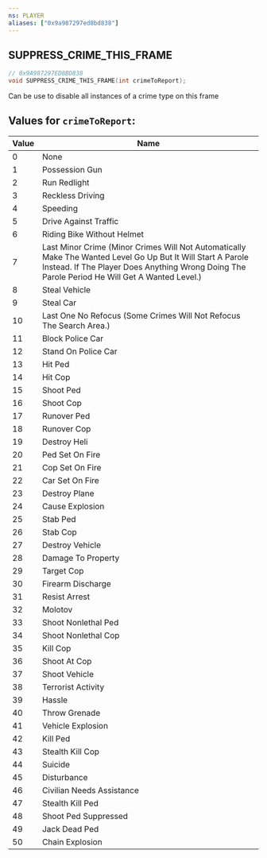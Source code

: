 ```yaml
---
ns: PLAYER
aliases: ["0x9a987297ed8bd838"]
---
```

## SUPPRESS_CRIME_THIS_FRAME

```c
// 0x9A987297ED8BD838
void SUPPRESS_CRIME_THIS_FRAME(int crimeToReport);
```

Can be use to disable all instances of a crime type on this frame

## Values for `crimeToReport`:
| Value | Name |
| --- | --- |
| 0 | None |
| 1 | Possession Gun |
| 2 | Run Redlight |
| 3 | Reckless Driving |
| 4 | Speeding |
| 5 | Drive Against Traffic |
| 6 | Riding Bike Without Helmet |
| 7 | Last Minor Crime (Minor Crimes Will Not Automatically Make The Wanted Level Go Up But It Will Start A Parole Instead. If The Player Does Anything Wrong Doing The Parole Period He Will Get A Wanted Level.) |
| 8 | Steal Vehicle |
| 9 | Steal Car |
| 10 | Last One No Refocus (Some Crimes Will Not Refocus The Search Area.) |
| 11 | Block Police Car |
| 12 | Stand On Police Car |
| 13 | Hit Ped |
| 14 | Hit Cop |
| 15 | Shoot Ped |
| 16 | Shoot Cop |
| 17 | Runover Ped |
| 18 | Runover Cop |
| 19 | Destroy Heli |
| 20 | Ped Set On Fire |
| 21 | Cop Set On Fire |
| 22 | Car Set On Fire |
| 23 | Destroy Plane |
| 24 | Cause Explosion |
| 25 | Stab Ped |
| 26 | Stab Cop |
| 27 | Destroy Vehicle |
| 28 | Damage To Property |
| 29 | Target Cop |
| 30 | Firearm Discharge |
| 31 | Resist Arrest |
| 32 | Molotov |
| 33 | Shoot Nonlethal Ped |
| 34 | Shoot Nonlethal Cop |
| 35 | Kill Cop |
| 36 | Shoot At Cop |
| 37 | Shoot Vehicle |
| 38 | Terrorist Activity |
| 39 | Hassle |
| 40 | Throw Grenade |
| 41 | Vehicle Explosion |
| 42 | Kill Ped |
| 43 | Stealth Kill Cop |
| 44 | Suicide |
| 45 | Disturbance |
| 46 | Civilian Needs Assistance |
| 47 | Stealth Kill Ped |
| 48 | Shoot Ped Suppressed |
| 49 | Jack Dead Ped |
| 50 | Chain Explosion |

